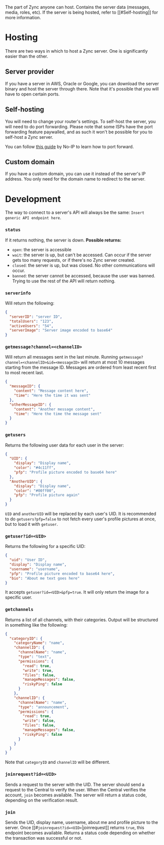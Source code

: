 The part of Zync anyone can host. Contains the server data (messages, media, roles, etc). If the server is being hosted, refer to [[#Self-hosting]] for more information.

# Hosting
There are two ways in which to host a Zync server. One is significantly easier than the other.

## Server provider
If you have a server in AWS, Oracle or Google, you can download the server binary and host the server through there. Note that it's possible that you will have to open certain ports.

## Self-hosting
You will need to change your router's settings. To self-host the server, you will need to do port forwarding. Please note that some ISPs have the port forwarding feature paywalled, and as such it won't be possible for you to self-host a Zync server.

You can follow [this guide](https://www.noip.com/support/knowledgebase/general-port-forwarding-guide) by No-IP to learn how to port forward.

## Custom domain
If you have a custom domain, you can use it instead of the server's IP address. You only need for the domain name to redirect to the server.

# Development
The way to connect to a server's API will always be the same: `Insert generic API endpoint here`.

### `status`
If it returns nothing, the server is down.
**Possible returns:**
- `open`: the server is accessible
- `wait`: the server is up, but can't be accessed. Can occur if the server gets too many requests, or if there's no Zync server created.
- `closed`: the server is up, but was closed. No other communications will occur.
- `banned`: the server cannot be accessed, because the user was banned. Trying to use the rest of the API will return nothing.

### `serverinfo`
Will return the following:
```json
{
  "serverID": "server ID",
  "totalUsers": "123",
  "activeUsers": "54",
  "serverImage": "Server image encoded to base64"
}
```

### `getmessage?channel=<channelID>`
Will return all messages sent in the last minute.
Running `getmessage?channel=<channelID>&id=<messageID>` will return at most 10 messages starting from the message ID. 
Messages are ordered from least recent first to most recent last.

```json
{
  "messageID": {
	"content": "Message content here",
    "time": "Here the time it was sent"
  },
  "otherMessageID": {
    "content": "Another message content",
    "time": "Here the time the message sent"
  }
}
```

### `getusers`
Returns the following user data for each user in the server:
```json
{
  "UID": {
    "display": "Display name",
    "color": "#4c11ff",
    "pfp": "Profile picture encoded to base64 here"
  },
  "AnotherUID": {
    "display": "Display name",
    "color": "#00ff00",
    "pfp": "Profile picture again"
  }
}
```
`UID` and `anotherUID` will be replaced by each user's UID. It is recommended to do `getusers?pfp=false` to not fetch every user's profile pictures at once, but to load it with `getuser`.

### `getuser?id=<UID>`
Returns the following for a specific UID:
```json
{
  "uid": "User ID",
  "display": "Display name",
  "username": "username",
  "pfp": "Profile picture encoded to base64 here",
  "bio": "About me text goes here"
}
```
It accepts `getuser?id=<UID>&pfp=true`. It will only return the image for a specific user.

### `getchannels`
Returns a list of all channels, with their categories.
Output will be structured in something like the following:
```json
{
  "categoryID": {
	"categoryName": "name",
	"channelID": {
	  "channelName": "name",
	  "type": "text",
	  "permissions": {
		"read": true,
		"write": true,
		"files": false,
		"manageMessages": false,
		"riskyPing": false
	  }
	},
	"channelID": {
	  "channelName": "name",
	  "type": "announcement",
	  "permissions": {
		"read": true,
		"write": false,
		"files": false,
		"manageMessages": false,
		"riskyPing": false
	  }
	}
  }
}
```
Note that `categoryID` and `channelID` will be different.

### `joinrequest?id=<UID>`
Sends a request to the server with the UID.
The server should send a request to the Central to verify the user. When the Central verifies the account, `join` becomes available. The server will return a status code, depending on the verification result.

### `join`
Sends the UID, display name, username, about me and profile picture to the server. Once [[#`joinrequest?id=<UID>`|joinrequest]] returns `true`, this endpoint becomes available. Returns a status code depending on whether the transaction was successful or not.
